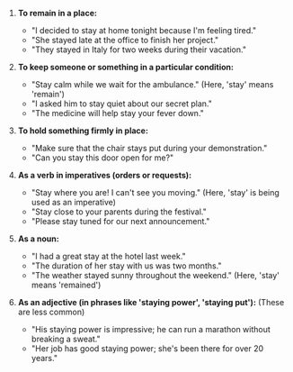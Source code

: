 1. **To remain in a place:**
   - "I decided to stay at home tonight because I'm feeling tired."
   - "She stayed late at the office to finish her project."
   - "They stayed in Italy for two weeks during their vacation."

2. **To keep someone or something in a particular condition:**
   - "Stay calm while we wait for the ambulance." (Here, 'stay' means 'remain')
   - "I asked him to stay quiet about our secret plan."
   - "The medicine will help stay your fever down."

3. **To hold something firmly in place:**
   - "Make sure that the chair stays put during your demonstration."
   - "Can you stay this door open for me?"

4. **As a verb in imperatives (orders or requests):**
   - "Stay where you are! I can't see you moving." (Here, 'stay' is being used as an imperative)
   - "Stay close to your parents during the festival."
   - "Please stay tuned for our next announcement."

5. **As a noun:**
   - "I had a great stay at the hotel last week."
   - "The duration of her stay with us was two months."
   - "The weather stayed sunny throughout the weekend." (Here, 'stay' means 'remained')

6. **As an adjective (in phrases like 'staying power', 'staying put'):** (These are less common)
   - "His staying power is impressive; he can run a marathon without breaking a sweat."
   - "Her job has good staying power; she's been there for over 20 years."